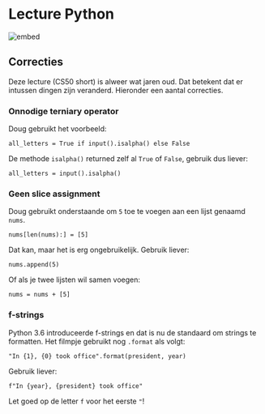 # Lecture Python

![embed](https://video.cs50.io/mgBpcQRDtl0)

## Correcties

Deze lecture (CS50 short) is alweer wat jaren oud. Dat betekent dat er intussen dingen zijn veranderd. Hieronder een aantal correcties.

### Onnodige terniary operator

Doug gebruikt het voorbeeld:

    all_letters = True if input().isalpha() else False

De methode `isalpha()` returned zelf al `True` of `False`, gebruik dus liever:

    all_letters = input().isalpha()

### Geen slice assignment

Doug gebruikt onderstaande om `5` toe te voegen aan een lijst genaamd `nums`.

    nums[len(nums):] = [5]

Dat kan, maar het is erg ongebruikelijk. Gebruik liever:

    nums.append(5)

Of als je twee lijsten wil samen voegen:

    nums = nums + [5]

### f-strings

Python 3.6 introduceerde f-strings en dat is nu de standaard om strings te formatten. Het filmpje gebruikt nog `.format` als volgt:

    "In {1}, {0} took office".format(president, year)

Gebruik liever:

    f"In {year}, {president} took office"

Let goed op de letter `f` voor het eerste `"`!